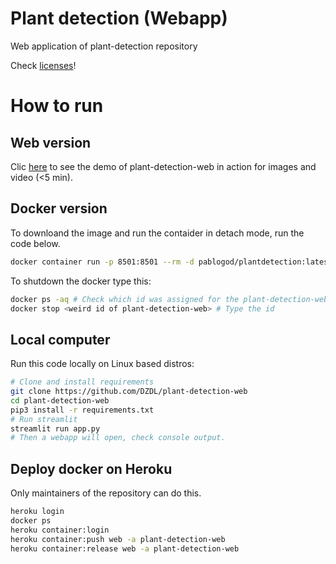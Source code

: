 # Plant detection (Webapp)

Web application of plant-detection repository

Check [licenses](./LICENSE.md)!

# How to run

## Web version

Clic [here](https://vegetation-detector.herokuapp.com/) to see the demo of plant-detection-web in action for images and video (<5 min).

## Docker version

To downloand the image and run the contaider in detach mode, run the code below.

```bash
docker container run -p 8501:8501 --rm -d pablogod/plantdetection:latest
```
To shutdown the docker type this:

```bash
docker ps -aq # Check which id was assigned for the plant-detection-web instance
docker stop <weird id of plant-detection-web> # Type the id
```

## Local computer

Run this code locally on Linux based distros:
```bash
# Clone and install requirements
git clone https://github.com/DZDL/plant-detection-web
cd plant-detection-web
pip3 install -r requirements.txt
# Run streamlit
streamlit run app.py
# Then a webapp will open, check console output.
```

## Deploy docker on Heroku

Only maintainers of the repository can do this.
```bash
heroku login
docker ps
heroku container:login
heroku container:push web -a plant-detection-web
heroku container:release web -a plant-detection-web
```

<!-- - Automatic deploy comming (working)

https://www.r-bloggers.com/2020/12/creating-a-streamlit-web-app-building-with-docker-github-actions-and-hosting-on-heroku/ -->

